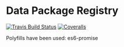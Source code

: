 Data Package Registry
=====================

[![Travis Build Status](https://travis-ci.org/okfn/datapackage-registry-js.svg?branch=master)](https://travis-ci.org/okfn/datapackage-registry-js)
[![Coveralls](http://img.shields.io/coveralls/okfn/datapackage-registry-js.svg?branch=master)](https://coveralls.io/r/okfn/datapackage-registry-js?branch=master)

Polyfills have been used:
es6-promise

